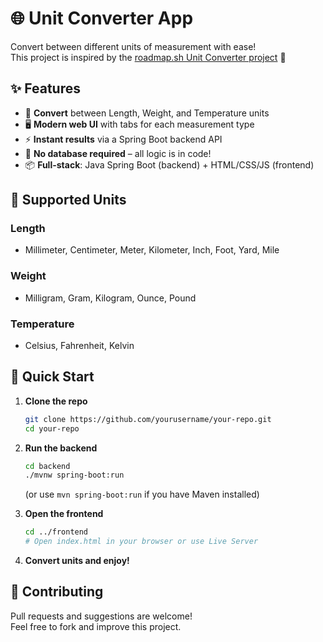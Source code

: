
# 🌐 Unit Converter App

Convert between different units of measurement with ease!  
This project is inspired by the [roadmap.sh Unit Converter project](https://roadmap.sh/projects/unit-converter) 🚀

## ✨ Features

- 🔢 **Convert** between Length, Weight, and Temperature units
- 🖥️ **Modern web UI** with tabs for each measurement type
- ⚡ **Instant results** via a Spring Boot backend API
- 🔄 **No database required** – all logic is in code!
- 📦 **Full-stack**: Java Spring Boot (backend) + HTML/CSS/JS (frontend)

## 🧮 Supported Units

### Length
- Millimeter, Centimeter, Meter, Kilometer, Inch, Foot, Yard, Mile

### Weight
- Milligram, Gram, Kilogram, Ounce, Pound

### Temperature
- Celsius, Fahrenheit, Kelvin

## 🚀 Quick Start

1. **Clone the repo**
   ```bash
   git clone https://github.com/yourusername/your-repo.git
   cd your-repo
   ```

2. **Run the backend**
   ```bash
   cd backend
   ./mvnw spring-boot:run
   ```
   (or use `mvn spring-boot:run` if you have Maven installed)

3. **Open the frontend**
   ```bash
   cd ../frontend
   # Open index.html in your browser or use Live Server
   ```

4. **Convert units and enjoy!**


## 🤝 Contributing

Pull requests and suggestions are welcome!  
Feel free to fork and improve this project.
